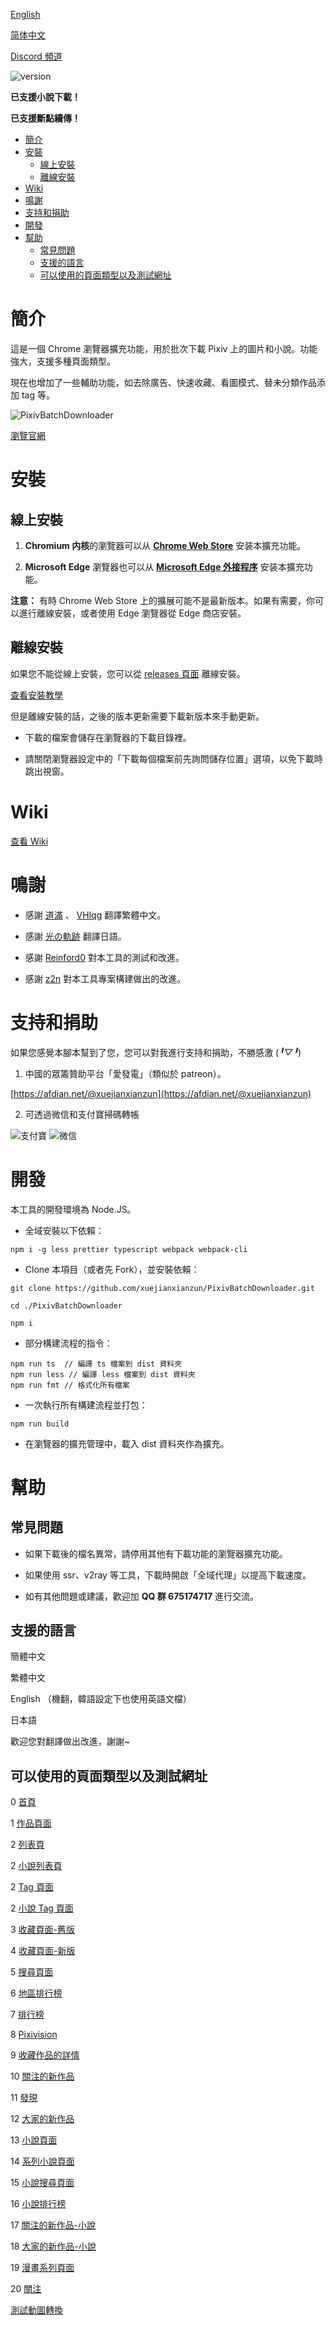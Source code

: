 [English](https://github.com/xuejianxianzun/PixivBatchDownloader/blob/master/README-EN.md)

[简体中文](https://github.com/xuejianxianzun/PixivBatchDownloader/blob/master/README.md)

[Discord 頻道](https://discord.gg/eW9JtTK)

![version](https://img.shields.io/github/v/release/xuejianxianzun/PixivBatchDownloader)

**已支援小說下載！**

**已支援斷點續傳！**

<!-- TOC -->

- [簡介](#簡介)
- [安裝](#安裝)
  - [線上安裝](#線上安裝)
  - [離線安裝](#離線安裝)
- [Wiki](#wiki)
- [鳴謝](#鳴謝)
- [支持和捐助](#支持和捐助)
- [開發](#開發)
- [幫助](#幫助)
  - [常見問題](#常見問題)
  - [支援的語言](#支援的語言)
  - [可以使用的頁面類型以及測試網址](#可以使用的頁面類型以及測試網址)

<!-- /TOC -->

# 簡介

這是一個 Chrome 瀏覽器擴充功能，用於批次下載 Pixiv 上的圖片和小說。功能強大，支援多種頁面類型。

現在也增加了一些輔助功能，如去除廣告、快速收藏、看圖模式、替未分類作品添加 tag 等。

![PixivBatchDownloader](https://raw.githubusercontent.com/wiki/xuejianxianzun/PixivBatchDownloader/images/ui4.png)

[瀏覽官網](https://pixiv.download/)

# 安裝

## 線上安裝

1. **Chromium 内核**的瀏覽器可以从 **[Chrome Web Store](https://chrome.google.com/webstore/detail/powerful-pixiv-downloader/dkndmhgdcmjdmkdonmbgjpijejdcilfh)** 安装本擴充功能。

2. **Microsoft Edge** 瀏覽器也可以从 **[Microsoft Edge 外接程序](https://microsoftedge.microsoft.com/addons/detail/hpcoocgpiepjcngmhhknkflhpkoklphp)** 安装本擴充功能。

**注意：** 有時 Chrome Web Store 上的擴展可能不是最新版本。如果有需要，你可以進行離線安裝，或者使用 Edge 瀏覽器從 Edge 商店安裝。

## 離線安裝

如果您不能從線上安裝，您可以從 [releases 頁面](https://github.com/xuejianxianzun/PixivBatchDownloader/releases/latest) 離線安裝。

[查看安裝教學](https://github.com/xuejianxianzun/PixivBatchDownloader/wiki/2.-%E5%AE%89%E8%A3%85%E6%95%99%E7%A8%8B)

但是離線安裝的話，之後的版本更新需要下載新版本來手動更新。

- 下載的檔案會儲存在瀏覽器的下載目錄裡。

- 請關閉瀏覽器設定中的「下載每個檔案前先詢問儲存位置」選項，以免下載時跳出視窗。

# Wiki

[查看 Wiki](https://github.com/xuejianxianzun/PixivBatchDownloader/wiki)

# 鳴謝

- 感謝 [道滿](https://zhtw.me/) 、 [VHlqg](https://github.com/VHlqg) 翻譯繁體中文。

- 感謝 [光の軌跡](https://github.com/jiaer24) 翻譯日語。

- 感謝 [Reinford0](https://github.com/Reinford0) 對本工具的測試和改進。

- 感謝 [z2n](https://github.com/z2n) 對本工具專案構建做出的改進。

# 支持和捐助

如果您感覺本腳本幫到了您，您可以對我進行支持和捐助，不勝感激 (*╹▽╹*)

1. 中國的眾籌贊助平台「愛發電」（類似於 patreon）。

[https://afdian.net/@xuejianxianzun](https://afdian.net/@xuejianxianzun)

2. 可透過微信和支付寶掃碼轉帳

![支付寶](https://i.loli.net/2019/04/04/5ca5627614396.png) ![微信](https://i.loli.net/2019/04/04/5ca5627630bb4.png)


# 開發

本工具的開發環境為 Node.JS。

- 全域安裝以下依賴：

```
npm i -g less prettier typescript webpack webpack-cli
```

- Clone 本項目（或者先 Fork），並安裝依賴：

```
git clone https://github.com/xuejianxianzun/PixivBatchDownloader.git

cd ./PixivBatchDownloader

npm i
```

- 部分構建流程的指令：

```
npm run ts  // 編譯 ts 檔案到 dist 資料夾
npm run less // 編譯 less 檔案到 dist 資料夾
npm run fmt // 格式化所有檔案
```

- 一次執行所有構建流程並打包：

```
npm run build
```

- 在瀏覽器的擴充管理中，載入 dist 資料夾作為擴充。

# 幫助

## 常見問題

- 如果下載後的檔名異常，請停用其他有下載功能的瀏覽器擴充功能。

- 如果使用 ssr、v2ray 等工具，下載時開啟「全域代理」以提高下載速度。

- 如有其他問題或建議，歡迎加 **QQ 群 675174717** 進行交流。

## 支援的語言

簡體中文

繁體中文

English （機翻，韓語設定下也使用英語文檔）

日本語

歡迎您對翻譯做出改進，謝謝~

## 可以使用的頁面類型以及測試網址

0 [首頁](https://www.pixiv.net/)

1 [作品頁面](https://www.pixiv.net/artworks/72503012)

2 [列表頁](https://www.pixiv.net/users/544479/artworks)

2 [小說列表頁](https://www.pixiv.net/users/35419040/novels)

2 [Tag 頁面](https://www.pixiv.net/users/544479/artworks/%E6%9D%B1%E6%96%B9)

2 [小說 Tag 頁面](https://www.pixiv.net/users/35419040/novels/%E6%81%8B%E6%84%9B)

3 [收藏頁面-舊版](https://www.pixiv.net/bookmark.php)

4 [收藏頁面-新版](https://www.pixiv.net/users/9460149/bookmarks/artworks)

5 [搜尋頁面](https://www.pixiv.net/tags/saber/artworks?s_mode=s_tag)

6 [地區排行榜](https://www.pixiv.net/ranking_area.php?type=state&no=0)

7 [排行榜](https://www.pixiv.net/ranking.php)

8 [Pixivision](https://www.pixivision.net/zh/a/3190)

9 [收藏作品的詳情](https://www.pixiv.net/bookmark_add.php?id=63148723)

10 [關注的新作品](https://www.pixiv.net/bookmark_new_illust.php)

11 [發現](https://www.pixiv.net/discovery)

12 [大家的新作品](https://www.pixiv.net/new_illust.php)

13 [小說頁面](https://www.pixiv.net/novel/show.php?id=12771688)

14 [系列小說頁面](https://www.pixiv.net/novel/series/1090654)

15 [小說搜尋頁面](https://www.pixiv.net/tags/%E7%99%BE%E5%90%88/novels)

16 [小說排行榜](https://www.pixiv.net/novel/ranking.php?mode=daily)

17 [關注的新作品-小說](https://www.pixiv.net/novel/bookmark_new.php)

18 [大家的新作品-小說](https://www.pixiv.net/novel/new.php)

19 [漫畫系列頁面](https://www.pixiv.net/user/3698796/series/61267)

20 [關注](https://www.pixiv.net/users/9460149/following)

[測試動圖轉換](https://www.pixiv.net/member.php?id=16274829)
